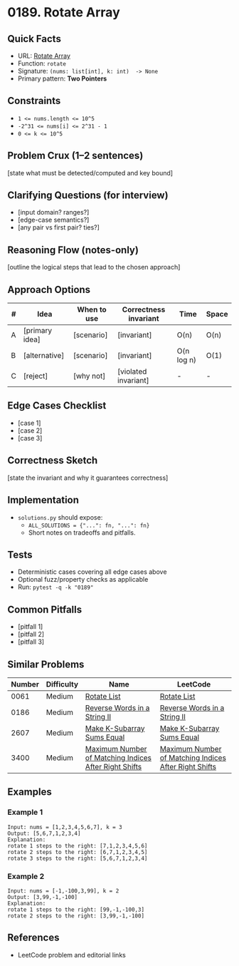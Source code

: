 # 0189. Rotate Array

## Quick Facts

- URL: [Rotate Array](https://leetcode.com/problems/rotate-array/)
- Function: `rotate`
- Signature: `(nums: list[int], k: int)  -> None`
- Primary pattern: **Two Pointers**

## Constraints

- `1 <= nums.length <= 10^5`
- `-2^31 <= nums[i] <= 2^31 - 1`
- `0 <= k <= 10^5`

## Problem Crux (1–2 sentences)

[state what must be detected/computed and key bound]

## Clarifying Questions (for interview)

- [input domain? ranges?]
- [edge-case semantics?]
- [any pair vs first pair? ties?]

## Reasoning Flow (notes-only)

[outline the logical steps that lead to the chosen approach]

## Approach Options

| #   | Idea           | When to use | Correctness invariant | Time       | Space |
| --- | -------------- | ----------- | --------------------- | ---------- | ----- |
| A   | [primary idea] | [scenario]  | [invariant]           | O(n)       | O(n)  |
| B   | [alternative]  | [scenario]  | [invariant]           | O(n log n) | O(1)  |
| C   | [reject]       | [why not]   | [violated invariant]  | -          | -     |

## Edge Cases Checklist

- [case 1]
- [case 2]
- [case 3]

## Correctness Sketch

[state the invariant and why it guarantees correctness]

## Implementation

- `solutions.py` should expose:
    - `ALL_SOLUTIONS = {"...": fn, "...": fn}`
    - Short notes on tradeoffs and pitfalls.

## Tests

- Deterministic cases covering all edge cases above
- Optional fuzz/property checks as applicable
- Run: `pytest -q -k "0189"`

## Common Pitfalls

- [pitfall 1]
- [pitfall 2]
- [pitfall 3]

## Similar Problems

| Number | Difficulty | Name                                                                                                                             | LeetCode                                                                                                                                      |
| ------ | ---------- | -------------------------------------------------------------------------------------------------------------------------------- | --------------------------------------------------------------------------------------------------------------------------------------------- |
| 0061   | Medium     | [Rotate List](../0061-rotate-list/readme.md)                                                                                     | [Rotate List](https://leetcode.com/problems/rotate-list/)                                                                                     |
| 0186   | Medium     | [Reverse Words in a String II](../0186-reverse-words-in-a-string-ii/readme.md)                                                   | [Reverse Words in a String II](https://leetcode.com/problems/reverse-words-in-a-string-ii/)                                                   |
| 2607   | Medium     | [Make K-Subarray Sums Equal](../2607-make-k-subarray-sums-equal/readme.md)                                                       | [Make K-Subarray Sums Equal](https://leetcode.com/problems/make-k-subarray-sums-equal/)                                                       |
| 3400   | Medium     | [Maximum Number of Matching Indices After Right Shifts](../3400-maximum-number-of-matching-indices-after-right-shifts/readme.md) | [Maximum Number of Matching Indices After Right Shifts](https://leetcode.com/problems/maximum-number-of-matching-indices-after-right-shifts/) |

## Examples

### Example 1

```text
Input: nums = [1,2,3,4,5,6,7], k = 3
Output: [5,6,7,1,2,3,4]
Explanation:
rotate 1 steps to the right: [7,1,2,3,4,5,6]
rotate 2 steps to the right: [6,7,1,2,3,4,5]
rotate 3 steps to the right: [5,6,7,1,2,3,4]
```

### Example 2

```text
Input: nums = [-1,-100,3,99], k = 2
Output: [3,99,-1,-100]
Explanation:
rotate 1 steps to the right: [99,-1,-100,3]
rotate 2 steps to the right: [3,99,-1,-100]
```

## References

- LeetCode problem and editorial links
